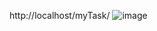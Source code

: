 
http://localhost/myTask/
![image](https://github.com/mahmoudkhairy159/myTask/assets/45402534/ef14cd02-c0bd-4bea-9267-c62bf2186fc2)
